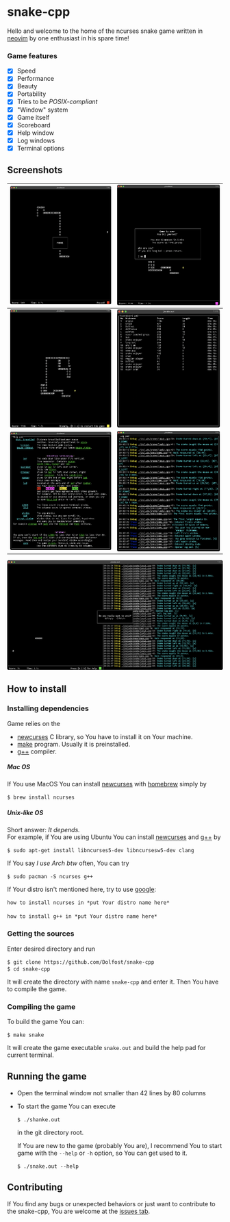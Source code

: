 # snake-cpp

Hello and welcome to the home of the ncurses snake game written in [neovim][nvim] by one enthusiast in his spare time!

### Game features
- [x] Speed
- [x] Performance
- [x] Beauty
- [x] Portability
- [x] Tries to be *POSIX-compliant*
- [x] "Window" system
- [x] Game itself
- [x] Scoreboard
- [x] Help window
- [x] Log windows
- [x] Terminal options

## Screenshots
![Pause](screenshots/gamepause.png "Pause") | ![Game over](screenshots/over.png "Game over") 
:---:|:---:
![Standby](screenshots/standby.png "Standby") | ![Scoreboard](screenshots/scoreboard.png "Scoreboard") 
![Help](screenshots/help.png "Help") | ![Log](screenshots/log.png "Log")

![Sidelog](screenshots/sidelog.png "Sidelog")


## How to install
### Installing dependencies
Game relies on the
 - [newcurses][ncurses] C library, so You have to install it on Your machine.
 - [make][make] program. Usually it is preinstalled.
 - [g++][compiler] compiler. 
##### Mac OS
If You use MacOS You can install [newcurses][ncurses] with [homebrew][brew] simply by
    
    $ brew install ncurses

##### Unix-like OS
Short answer: _It depends._  
For example, if You are using Ubuntu You can install [newcurses][ncurses] and [g++][compiler] by

    $ sudo apt-get install libncurses5-dev libncursesw5-dev clang

If You say _I use Arch btw_ often, You can try

    $ sudo pacman -S ncurses g++

If Your distro isn't mentioned here, try to use [google](https://www.google.com):

    how to install ncurses in *put Your distro name here*

    how to install g++ in *put Your distro name here*

### Getting the sources
Enter desired directory and run 

    $ git clone https://github.com/Dolfost/snake-cpp
    $ cd snake-cpp

It will create the directory with name `snake-cpp` and enter it. Then You have to compile the game.

### Compiling the game
To build the game You can:

    $ make snake

It will create the game executable `snake.out` and build the help pad for current terminal.

## Running the game
- Open the terminal window not smaller than 42 lines by 80 columns
- To start the game You can execute
    ```
    $ ./shanke.out
    ```
    in the git directory root. 

    If You are new to the game (probably You are), I recommend You to start game with the `--help` or `-h` option, so You can get used to it.
    ```
    $ ./snake.out --help
    ```
## Contributing
If You find any bugs or unexpected behaviors or just want to
contribute to the snake-cpp, You are welcome at the [issues tab][issue].



[nvim]: https://github.com/neovim/neovim "Go to nvim github page"
[ncurses]: https://en.wikipedia.org/wiki/Ncurses "Go to ncurses wikipedia page"
[brew]: https://brew.sh "Visit homebrew homepage"
[issue]: https://github.com/Dolfost/snake-cpp/issueso "Go to issues tab"
[make]: https://en.wikipedia.org/wiki/Make_(software) "Go to make wikipedia page"
[compiler]: https://en.wikipedia.org/wiki/GNU_Compiler_Collection "Go to GNU compiler collection wikipedia page"
